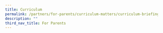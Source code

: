 ```yaml
---
title: Curriculum
permalink: /partners/for-parents/curriculum-matters/curriculum-briefing-slide/
description: ""
third_nav_title: For Parents
---
```


